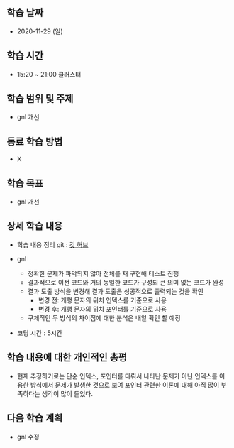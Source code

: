 학습 날짜
---
+ 2020-11-29 (일)

학습 시간
---
+ 15:20 ~ 21:00 클러스터

학습 범위 및 주제
---
+ gnl 개선

동료 학습 방법
---
+ X

학습 목표
---
+ gnl 개선

상세 학습 내용
---
+ 학습 내용 정리 git : [깃 허브](https://github.com/kiskim/study)   

+ gnl
    + 정확한 문제가 파악되지 않아 전체를 재 구현해 테스트 진행
    + 결과적으로 이전 코드와 거의 동일한 코드가 구성되 큰 의미 없는 코드가 완성
    + 결과 도출 방식을 변경해 결과 도출은 성공적으로 출력되는 것을 확인
        + 변경 전: 개행 문자의 위치 인덱스를 기준으로 사용
        + 변경 후: 개행 문자의 위치 포인터를 기준으로 사용
    + 구체적인 두 방식의 차이점에 대한 분석은 내일 확인 할 예정

+ 코딩 시간 : 5시간

학습 내용에 대한 개인적인 총평
---
+ 현재 추정하기로는 단순 인덱스, 포인터를 다뤄서 나타난 문제가 아닌 인덱스를 이용한 방식에서 문제가 발생한 것으로 보여 포인터 관련한 이론에 대해 아직 많이 부족하다는 생각이 많이 들었다.

다음 학습 계획
---
+ gnl 수정